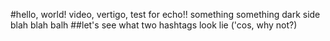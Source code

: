 #hello, world!
video, vertigo, test for echo!!
something something dark side
blah blah balh
##let's see what two hashtags look lie ('cos, why not?)
